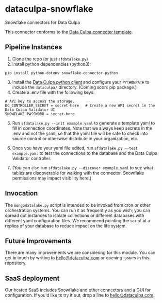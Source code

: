 # dataculpa-snowflake
Snowflake connectors for Data Culpa

This connector conforms to the [Data Culpa connector template](https://github.com/Data-Culpa/connector-template).


## Pipeline Instances

1. Clone the repo (or just ```sfdatalake.py```)
2. Install python dependencies (python3):
```
pip install python-dotenv snowflake-connector-python
```
3. Install the [Data Culpa python client](https://github.com/Data-Culpa/openclients) and configure your ```PYTHONPATH``` to include the ```dataculpa/``` directory.  (Coming soon: pip package.)
4. Create a .env file with the following keys:

```
# API key to access the storage.
DC_CONTROLLER_SECRET = secret-here   # Create a new API secret in the Data Culpa Validator UI
SNOWFLAKE_PASSWORD = secret-here
```

5. Run ```sfdatalake.py --init example.yaml``` to generate a template yaml to fill in connection coordinates. Note that we always keep secrets in the .env and not the yaml, so that the yaml file will be safe to check into source control or otherwise distribute in your organization, etc.


6. Once you have your yaml file edited, run ```sfdatalake.py --test example.yaml``` to test the connections to the database and the Data Culpa Validator controller.

7. (You can also run  ```sfdatalake.py --discover example.yaml``` to see what tables are discoverable for walking with the connector. Snowflake permissions may impact visibility here.)



## Invocation

The ```mongodatalake.py``` script is intended to be invoked from cron or other orchestration systems. You can run it as frequently as you wish; you can spread out instances to isolate collections or different databases with different yaml configuration files. We recommend pointing the script at a replica of your database to reduce impact on the life system.

## Future Improvements

There are many improvements we are considering for this module. You can get in touch by writing to hello@dataculpa.com or opening issues in this repository.

## SaaS deployment

Our hosted SaaS includes Snowflake and other connectors and a GUI for configuration. If you'd like to try it out, drop a line to hello@dataculpa.com.